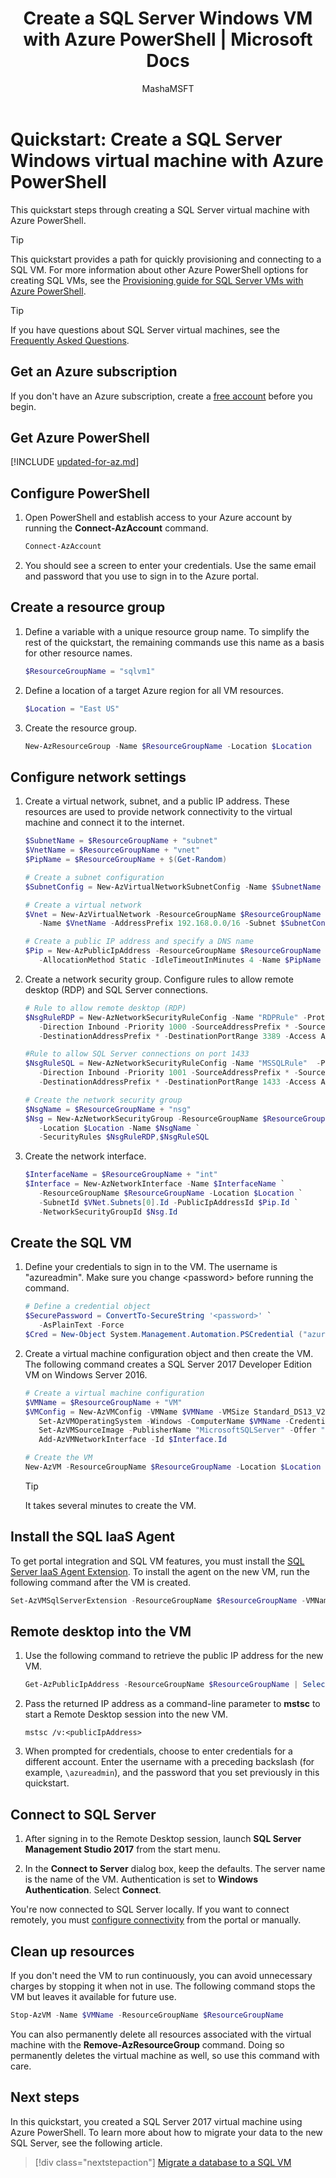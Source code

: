 ﻿---
title: Create a SQL Server Windows VM with Azure PowerShell | Microsoft Docs
description: This tutorial shows how to create a Windows SQL Server 2017 virtual machine with Azure PowerShell.
services: virtual-machines-windows
documentationcenter: na
author: MashaMSFT
manager: craigg
tags: azure-resource-manager
ms.service: virtual-machines-sql
ms.devlang: na
ms.topic: quickstart
ms.tgt_pltfrm: vm-windows-sql-server
ms.workload: infrastructure-services
ms.date: 12/21/2018
ms.author: mathoma
ms.reviewer: jroth
---

# Quickstart: Create a SQL Server Windows virtual machine with Azure PowerShell

This quickstart steps through creating a SQL Server virtual machine with Azure PowerShell.

> [!TIP]
> This quickstart provides a path for quickly provisioning and connecting to a SQL VM. For more information about other Azure PowerShell options for creating SQL VMs, see the [Provisioning guide for SQL Server VMs with Azure PowerShell](virtual-machines-windows-ps-sql-create.md).

> [!TIP]
> If you have questions about SQL Server virtual machines, see the [Frequently Asked Questions](virtual-machines-windows-sql-server-iaas-faq.md).

## <a id="subscription"></a> Get an Azure subscription

If you don't have an Azure subscription, create a [free account](https://azure.microsoft.com/free/?WT.mc_id=A261C142F) before you begin.


## <a id="powershell"></a> Get Azure PowerShell

[!INCLUDE [updated-for-az.md](../../../includes/updated-for-az.md)]

## Configure PowerShell

1. Open PowerShell and establish access to your Azure account by running the **Connect-AzAccount** command.

   ```PowerShell
   Connect-AzAccount
   ```

1. You should see a screen to enter your credentials. Use the same email and password that you use to sign in to the Azure portal.

## Create a resource group

1. Define a variable with a unique resource group name. To simplify the rest of the quickstart, the remaining commands use this name as a basis for other resource names.

   ```PowerShell
   $ResourceGroupName = "sqlvm1"
   ```

1. Define a location of a target Azure region for all VM resources.

   ```PowerShell
   $Location = "East US"
   ```

1. Create the resource group.

   ```PowerShell
   New-AzResourceGroup -Name $ResourceGroupName -Location $Location
   ```

## Configure network settings

1. Create a virtual network, subnet, and a public IP address. These resources are used to provide network connectivity to the virtual machine and connect it to the internet.

   ``` PowerShell
   $SubnetName = $ResourceGroupName + "subnet"
   $VnetName = $ResourceGroupName + "vnet"
   $PipName = $ResourceGroupName + $(Get-Random)

   # Create a subnet configuration
   $SubnetConfig = New-AzVirtualNetworkSubnetConfig -Name $SubnetName -AddressPrefix 192.168.1.0/24

   # Create a virtual network
   $Vnet = New-AzVirtualNetwork -ResourceGroupName $ResourceGroupName -Location $Location `
      -Name $VnetName -AddressPrefix 192.168.0.0/16 -Subnet $SubnetConfig

   # Create a public IP address and specify a DNS name
   $Pip = New-AzPublicIpAddress -ResourceGroupName $ResourceGroupName -Location $Location `
      -AllocationMethod Static -IdleTimeoutInMinutes 4 -Name $PipName
   ```

1. Create a network security group. Configure rules to allow remote desktop (RDP) and SQL Server connections.

   ```PowerShell
   # Rule to allow remote desktop (RDP)
   $NsgRuleRDP = New-AzNetworkSecurityRuleConfig -Name "RDPRule" -Protocol Tcp `
      -Direction Inbound -Priority 1000 -SourceAddressPrefix * -SourcePortRange * `
      -DestinationAddressPrefix * -DestinationPortRange 3389 -Access Allow

   #Rule to allow SQL Server connections on port 1433
   $NsgRuleSQL = New-AzNetworkSecurityRuleConfig -Name "MSSQLRule"  -Protocol Tcp `
      -Direction Inbound -Priority 1001 -SourceAddressPrefix * -SourcePortRange * `
      -DestinationAddressPrefix * -DestinationPortRange 1433 -Access Allow

   # Create the network security group
   $NsgName = $ResourceGroupName + "nsg"
   $Nsg = New-AzNetworkSecurityGroup -ResourceGroupName $ResourceGroupName `
      -Location $Location -Name $NsgName `
      -SecurityRules $NsgRuleRDP,$NsgRuleSQL
   ```

1. Create the network interface.

   ```PowerShell
   $InterfaceName = $ResourceGroupName + "int"
   $Interface = New-AzNetworkInterface -Name $InterfaceName `
      -ResourceGroupName $ResourceGroupName -Location $Location `
      -SubnetId $VNet.Subnets[0].Id -PublicIpAddressId $Pip.Id `
      -NetworkSecurityGroupId $Nsg.Id
   ```

## Create the SQL VM

1. Define your credentials to sign in to the VM. The username is "azureadmin". Make sure you change \<password> before running the command.

   ``` PowerShell
   # Define a credential object
   $SecurePassword = ConvertTo-SecureString '<password>' `
      -AsPlainText -Force
   $Cred = New-Object System.Management.Automation.PSCredential ("azureadmin", $securePassword)
   ```

1. Create a virtual machine configuration object and then create the VM. The following command creates a SQL Server 2017 Developer Edition VM on Windows Server 2016.

   ```PowerShell
   # Create a virtual machine configuration
   $VMName = $ResourceGroupName + "VM"
   $VMConfig = New-AzVMConfig -VMName $VMName -VMSize Standard_DS13_V2 | `
      Set-AzVMOperatingSystem -Windows -ComputerName $VMName -Credential $Cred -ProvisionVMAgent -EnableAutoUpdate | `
      Set-AzVMSourceImage -PublisherName "MicrosoftSQLServer" -Offer "SQL2017-WS2016" -Skus "SQLDEV" -Version "latest" | `
      Add-AzVMNetworkInterface -Id $Interface.Id
   
   # Create the VM
   New-AzVM -ResourceGroupName $ResourceGroupName -Location $Location -VM $VMConfig
   ```

   > [!TIP]
   > It takes several minutes to create the VM.

## Install the SQL IaaS Agent

To get portal integration and SQL VM features, you must install the [SQL Server IaaS Agent Extension](virtual-machines-windows-sql-server-agent-extension.md). To install the agent on the new VM, run the following command after the VM is created.

   ```PowerShell
   Set-AzVMSqlServerExtension -ResourceGroupName $ResourceGroupName -VMName $VMName -name "SQLIaasExtension" -version "1.2" -Location $Location
   ```

## Remote desktop into the VM

1. Use the following command to retrieve the public IP address for the new VM.

   ```PowerShell
   Get-AzPublicIpAddress -ResourceGroupName $ResourceGroupName | Select IpAddress
   ```

1. Pass the returned IP address as a command-line parameter to **mstsc** to start a Remote Desktop session into the new VM.

   ```
   mstsc /v:<publicIpAddress>
   ```

1. When prompted for credentials, choose to enter credentials for a different account. Enter the username with a preceding backslash (for example, `\azureadmin`), and the password that you set previously in this quickstart.

## Connect to SQL Server

1. After signing in to the Remote Desktop session, launch **SQL Server Management Studio 2017** from the start menu.

1. In the **Connect to Server** dialog box, keep the defaults. The server name is the name of the VM. Authentication is set to **Windows Authentication**. Select **Connect**.

You're now connected to SQL Server locally. If you want to connect remotely, you must [configure connectivity](virtual-machines-windows-sql-connect.md) from the portal or manually.

## Clean up resources

If you don't need the VM to run continuously, you can avoid unnecessary charges by stopping it when not in use. The following command stops the VM but leaves it available for future use.

```PowerShell
Stop-AzVM -Name $VMName -ResourceGroupName $ResourceGroupName
```

You can also permanently delete all resources associated with the virtual machine with the **Remove-AzResourceGroup** command. Doing so permanently deletes the virtual machine as well, so use this command with care.

## Next steps

In this quickstart, you created a SQL Server 2017 virtual machine using Azure PowerShell. To learn more about how to migrate your data to the new SQL Server, see the following article.

> [!div class="nextstepaction"]
> [Migrate a database to a SQL VM](virtual-machines-windows-migrate-sql.md)
